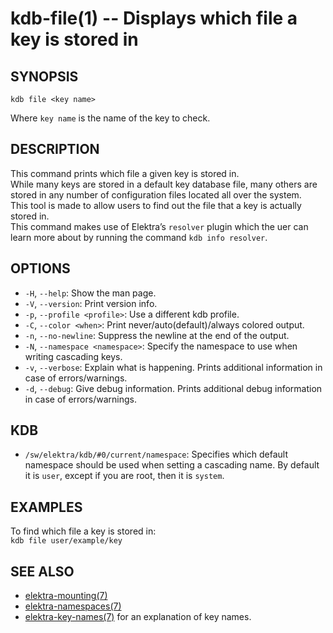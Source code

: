 # kdb-file(1) -- Displays which file a key is stored in

## SYNOPSIS

`kdb file <key name>`<br>

Where `key name` is the name of the key to check.<br>

## DESCRIPTION

This command prints which file a given key is stored in.<br>
While many keys are stored in a default key database file, many others are stored in any number of configuration files located all over the system.<br>
This tool is made to allow users to find out the file that a key is actually stored in.<br>
This command makes use of Elektra’s `resolver` plugin which the uer can learn more about by running the command `kdb info resolver`.

## OPTIONS

- `-H`, `--help`:
  Show the man page.
- `-V`, `--version`:
  Print version info.
- `-p`, `--profile <profile>`:
  Use a different kdb profile.
- `-C`, `--color <when>`:
  Print never/auto(default)/always colored output.
- `-n`, `--no-newline`:
  Suppress the newline at the end of the output.
- `-N`, `--namespace <namespace>`:
  Specify the namespace to use when writing cascading keys.
- `-v`, `--verbose`:
  Explain what is happening. Prints additional information in case of errors/warnings.
- `-d`, `--debug`:
  Give debug information. Prints additional debug information in case of errors/warnings.

## KDB

- `/sw/elektra/kdb/#0/current/namespace`:
  Specifies which default namespace should be used when setting a cascading name.
  By default it is `user`, except if you are root, then it is `system`.

## EXAMPLES

To find which file a key is stored in:<br>
`kdb file user/example/key`<br>

## SEE ALSO

- [elektra-mounting(7)](elektra-mounting.md)
- [elektra-namespaces(7)](elektra-namespaces.md)
- [elektra-key-names(7)](elektra-key-names.md) for an explanation of key names.
